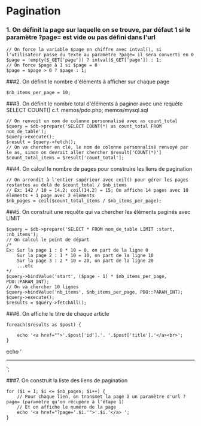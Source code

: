 # Pagination

### 1. On définit la page sur laquelle on se trouve, par défaut 1 si le paramètre ?page= est vide ou pas défini dans l'url

```
// On force la variable $page en chiffre avec intval(), si l'utilisateur passe du texte au paramètre ?page= il sera converti en 0
$page = !empty($_GET['page']) ? intval($_GET['page']) : 1;
// On force $page à 1 si $page = 0
$page = $page > 0 ? $page : 1;
```

###2. On définit le nombre d'éléments à afficher sur chaque page

```
$nb_items_per_page = 10;
```

###3. On définit le nombre total d'éléments à paginer avec une requête SELECT COUNT() c.f. memos/pdo.php; memos/mysql.sql

```
// On renvoit un nom de colonne personnalisé avec as count_total
$query = $db->prepare('SELECT COUNT(*) as count_total FROM nom_de_table');
$query->execute();
$result = $query->fetch();
// On va chercher en clé, le nom de colonne personnalisé renvoyé par le as, sinon on devrait aller chercher $result['COUNT(*)']
$count_total_items = $result['count_total'];
```

###4. On calcul le nombre de pages pour construire les liens de pagination

```
// On arrondit à l'entier supérieur avec ceil() pour gérer les pages restantes au delà de $count_total / $nb_items
// Ex: 142 / 10 = 14.2; ceil(14.2) = 15; On affiche 14 pages avec 10 éléments + 1 page avec 2 éléments
$nb_pages = ceil($count_total_items / $nb_items_per_page);
```

###5. On construit une requête qui va chercher les éléments paginés avec LIMIT

```
$query = $db->prepare('SELECT * FROM nom_de_table LIMIT :start, :nb_items');
// On calcul le point de départ
/*
Ex: Sur la page 1 : 0 * 10 = 0, on part de la ligne 0
    Sur la page 2 : 1 * 10 = 10, on part de la ligne 10
    Sur la page 3 : 2 * 10 = 20, on part de la ligne 20
    ...etc
*/
$query->bindValue('start', ($page - 1) * $nb_items_per_page, PDO::PARAM_INT);
// On va chercher 10 lignes
$query->bindValue('nb_items', $nb_items_per_page, PDO::PARAM_INT);
$query->execute();
$results = $query->fetchAll();
```

###6. On affiche le titre de chaque article
```
foreach($results as $post) {

	echo '<a href="">'.$post['id'].'. '.$post['title'].'</a><br>';
}
```

echo '<hr>';

###7. On construit la liste des liens de pagination
```
for ($i = 1; $i <= $nb_pages; $i++) {
	// Pour chaque lien, on transmet la page à un paramètre d'url ?page= (paramètre qu'on récupère à l'étape 1)
	// Et on affiche le numéro de la page
	echo '<a href="?page='.$i.'">'.$i.'</a> ';
}
```
